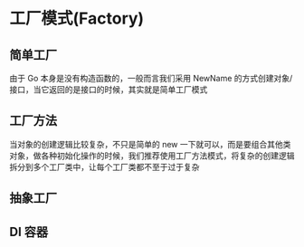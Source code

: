 # 工厂模式(Factory)

## 简单工厂

由于 Go 本身是没有构造函数的，一般而言我们采用 NewName  的方式创建对象/接口，当它返回的是接口的时候，其实就是简单工厂模式

## 工厂方法

当对象的创建逻辑比较复杂，不只是简单的 new 一下就可以，而是要组合其他类对象，做各种初始化操作的时候，我们推荐使用工厂方法模式，将复杂的创建逻辑拆分到多个工厂类中，让每个工厂类都不至于过于复杂

## 抽象工厂

## DI 容器